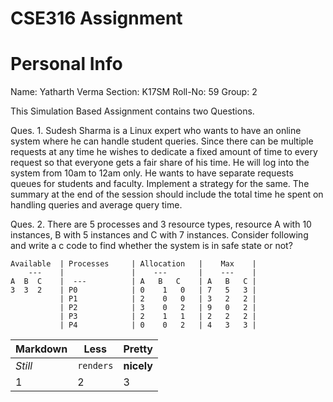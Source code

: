 # CSE316 Assignment

# Personal Info
Name: Yatharth Verma
Section: K17SM
Roll-No: 59
Group: 2

This Simulation Based Assignment contains two Questions.

Ques. 1. Sudesh Sharma is a Linux expert who wants to have an online system where he can handle student queries. Since there can be multiple requests at any time he wishes to dedicate a fixed amount of time to every request so that everyone gets a fair share of his time. He will log into the system from 10am to 12am only.  He wants to have separate requests queues for students and faculty. Implement a strategy for the same. The summary at the end of the session should include the total time he spent on handling queries and average query time.

Ques. 2. There are 5 processes and 3 resource types, resource A with 10 instances, B with 5 instances and C with 7 instances. Consider following and write a c code to find whether the system is in safe state or not?


 	Available  | Processes     | Allocation   |    Max    |
 		---    |     		   |    ---       |    ---    |
    A  B  C    |  ---          | A   B   C	  | A   B   C |
	3  3  2    | P0            | 0	  1	  0	  |	7	5	3 |
               | P1            | 2	  0	  0	  |	3	2	2 |
               | P2            | 3	  0	  2	  |	9	0	2 |
               | P3            | 2	  1	  1	  |	2	2	2 |
               | P4            | 0	  0	  2	  |	4	3	3 |


Markdown | Less | Pretty
--- | --- | ---
*Still* | `renders` | **nicely**
1 | 2 | 3